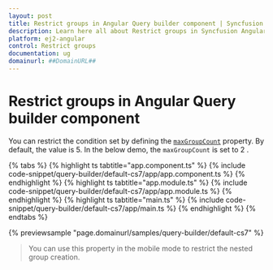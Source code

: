 ```yaml
---
layout: post
title: Restrict groups in Angular Query builder component | Syncfusion
description: Learn here all about Restrict groups in Syncfusion Angular Query builder component of Syncfusion Essential JS 2 and more.
platform: ej2-angular
control: Restrict groups 
documentation: ug
domainurl: ##DomainURL##
---
```


# Restrict groups in Angular Query builder component

You can restrict the condition set by defining the [`maxGroupCount`](https://ej2.syncfusion.com/vue/documentation/api/query-builder/#maxgroupcount) property. By default, the value is 5. In the below demo, the `maxGroupCount` is set to 2 .

{% tabs %}
{% highlight ts tabtitle="app.component.ts" %}
{% include code-snippet/query-builder/default-cs7/app/app.component.ts %}
{% endhighlight %}
{% highlight ts tabtitle="app.module.ts" %}
{% include code-snippet/query-builder/default-cs7/app/app.module.ts %}
{% endhighlight %}
{% highlight ts tabtitle="main.ts" %}
{% include code-snippet/query-builder/default-cs7/app/main.ts %}
{% endhighlight %}
{% endtabs %}
  
{% previewsample "page.domainurl/samples/query-builder/default-cs7" %}

> You can use this property in the mobile mode to restrict the nested group creation.
